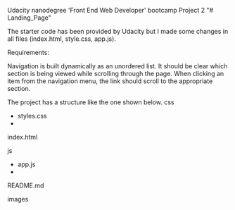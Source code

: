 Udacity nanodegree 'Front End Web Developer' bootcamp 
Project 2 "# Landing_Page" 

The starter code has been provided by Udacity but I made some changes in all files (index.html, style.css, app.js).

Requirements:

Navigation is built dynamically as an unordered list.
It should be clear which section is being viewed while scrolling through the page.
When clicking an item from the navigation menu, the link should scroll to the appropriate section.


The project has a structure like the one shown below. 
css
- styles.css 
-    
index.html

js
- app.js
- 
README.md

images


